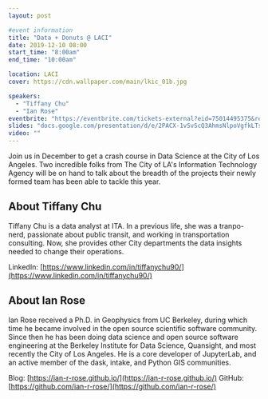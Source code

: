 ```yaml
---
layout: post

#event information
title: "Data + Donuts @ LACI"
date: 2019-12-10 08:00
start_time: "8:00am"
end_time: "10:00am"

location: LACI
cover: https://cdn.wallpaper.com/main/lkic_01b.jpg

speakers:
  - "Tiffany Chu"
  - "Ian Rose"
eventbrite: "https://eventbrite.com/tickets-external?eid=75014495375&ref=etckt"
slides: "docs.google.com/presentation/d/e/2PACX-1vSvScQ3AhmsNlpoVgfkLTsl3OW60s8K7PZY9AHHtcB8IvJIOZNSRKn6wU5DpVUtuj6PWdxfnh1oivmL/embed?start=false&loop=false&delayms=3000"
video: ""
---
```


Join us in December to get a crash course in Data Science at the City of Los Angeles. Two incredible folks from The City of LA's Information Technology Agency will be on hand to talk about the breadth of the projects their newly formed team has been able to tackle this year.

## About Tiffany Chu

Tiffany Chu is a data analyst at ITA. In a previous life, she was a tranpo-nerd, passionate about public transit, and working in transportation consulting. Now, she provides other City departments the data insights needed to change their operations.

LinkedIn: [https://www.linkedin.com/in/tiffanychu90/](https://www.linkedin.com/in/tiffanychu90/)

## About Ian Rose

Ian Rose received a Ph.D. in Geophysics from UC Berkeley, during which time he became involved in the open source scientific software community. Since then he has been doing data science and open source software engineering at the Berkeley Institute for Data Science, Quansight, and most recently the City of Los Angeles. He is a core developer of JupyterLab, and an active member of the dask, intake, and Python GIS communities.

Blog: [https://ian-r-rose.github.io/](https://ian-r-rose.github.io/)
GitHub: [https://github.com/ian-r-rose/](https://github.com/ian-r-rose/)
